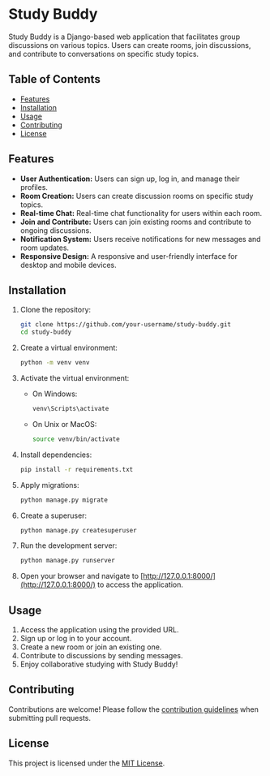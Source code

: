 # Study Buddy

Study Buddy is a Django-based web application that facilitates group discussions on various topics. Users can create rooms, join discussions, and contribute to conversations on specific study topics.

## Table of Contents
- [Features](#features)
- [Installation](#installation)
- [Usage](#usage)
- [Contributing](#contributing)
- [License](#license)

## Features
- **User Authentication:** Users can sign up, log in, and manage their profiles.
- **Room Creation:** Users can create discussion rooms on specific study topics.
- **Real-time Chat:** Real-time chat functionality for users within each room.
- **Join and Contribute:** Users can join existing rooms and contribute to ongoing discussions.
- **Notification System:** Users receive notifications for new messages and room updates.
- **Responsive Design:** A responsive and user-friendly interface for desktop and mobile devices.

## Installation
1. Clone the repository:
    ```bash
    git clone https://github.com/your-username/study-buddy.git
    cd study-buddy
    ```

2. Create a virtual environment:
    ```bash
    python -m venv venv
    ```

3. Activate the virtual environment:
    - On Windows:
        ```bash
        venv\Scripts\activate
        ```
    - On Unix or MacOS:
        ```bash
        source venv/bin/activate
        ```

4. Install dependencies:
    ```bash
    pip install -r requirements.txt
    ```

5. Apply migrations:
    ```bash
    python manage.py migrate
    ```

6. Create a superuser:
    ```bash
    python manage.py createsuperuser
    ```

7. Run the development server:
    ```bash
    python manage.py runserver
    ```

8. Open your browser and navigate to [http://127.0.0.1:8000/](http://127.0.0.1:8000/) to access the application.

## Usage
1. Access the application using the provided URL.
2. Sign up or log in to your account.
3. Create a new room or join an existing one.
4. Contribute to discussions by sending messages.
5. Enjoy collaborative studying with Study Buddy!

## Contributing
Contributions are welcome! Please follow the [contribution guidelines](CONTRIBUTING.md) when submitting pull requests.

## License
This project is licensed under the [MIT License](LICENSE).

